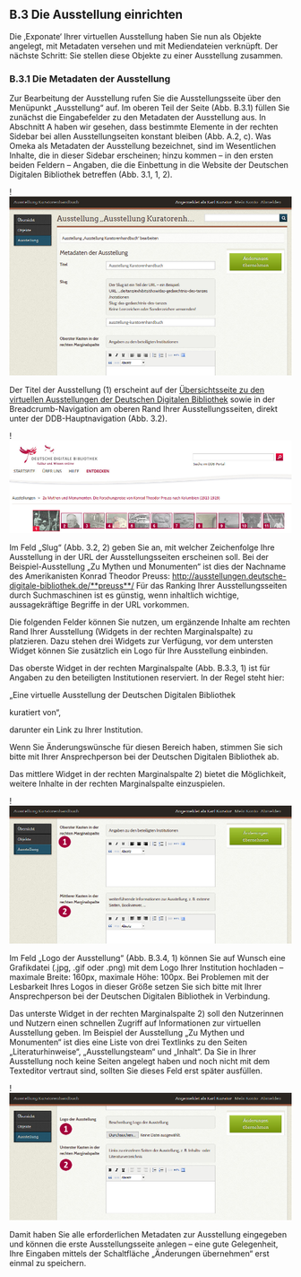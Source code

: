 ## B.3 Die Ausstellung einrichten

Die ‚Exponate‘ Ihrer virtuellen Ausstellung haben Sie nun als Objekte angelegt, mit Metadaten versehen und mit Mediendateien verknüpft. Der nächste Schritt: Sie stellen diese Objekte zu einer Ausstellung zusammen.

### B.3.1 Die Metadaten der Ausstellung

Zur Bearbeitung der Ausstellung rufen Sie die Ausstellungsseite über den Menüpunkt „Ausstellung“ auf. Im oberen Teil der Seite (Abb. B.3.1) füllen Sie zunächst die Eingabefelder zu den Metadaten der Ausstellung aus. In Abschnitt A haben wir gesehen, dass bestimmte Elemente in der rechten Sidebar bei allen Ausstellungseiten konstant bleiben (Abb. A.2, <span class="red-circle"></span>c</span>). Was Omeka als Metadaten der Ausstellung bezeichnet, sind im Wesentlichen Inhalte, die in dieser Sidebar erscheinen; hinzu kommen – in den ersten beiden Feldern – Angaben, die die Einbettung in die Website der Deutschen Digitalen Bibliothek betreffen (Abb. 3.1, <span class="red-circle">1</span>, <span class="red-circle">2</span>).

!![Abb. B.3.1 Die Seite „Ausstellung ...“][B-3-1]

Der Titel der Ausstellung (<span class="red-circle">1</span>) erscheint auf der [Übersichtsseite zu den virtuellen Ausstellungen der Deutschen Digitalen Bibliothek](https://www.deutsche-digitale-bibliothek.de/content/ausstellungen) sowie in der Breadcrumb-Navigation am oberen Rand Ihrer Ausstellungsseiten, direkt unter der DDB-Hauptnavigation (Abb. 3.2).

!![Abb. B.3.2 Der Ausstellungstitel in der Breadcrumb-Navigation][B-3-2]

Im Feld „Slug“ (Abb. 3.2, <span class="red-circle">2</span>) geben Sie an, mit welcher Zeichenfolge Ihre Ausstellung in der URL der Ausstellungsseiten erscheinen soll. Bei der Beispiel-Ausstellung „Zu Mythen und Monumenten“ ist dies der Nachname des Amerikanisten Konrad Theodor Preuss: http://ausstellungen.deutsche-digitale-bibliothek.de/**preuss**/ Für das Ranking Ihrer Ausstellungsseiten durch Suchmaschinen ist es günstig, wenn inhaltlich wichtige, aussagekräftige Begriffe in der URL vorkommen.

Die folgenden Felder können Sie nutzen, um ergänzende Inhalte am rechten Rand Ihrer Ausstellung (Widgets in der rechten Marginalspalte) zu platzieren. Dazu stehen drei Widgets zur Verfügung, vor dem untersten Widget können Sie zusätzlich ein Logo für Ihre Ausstellung einbinden.

Das oberste Widget in der rechten Marginalspalte (Abb. B.3.3, <span class="red-circle">1</span>) ist für Angaben zu den beteiligten Institutionen reserviert. In der Regel steht hier:

„Eine virtuelle Ausstellung der Deutschen Digitalen Bibliothek

kuratiert von“, 

darunter ein Link zu Ihrer Institution.

Wenn Sie Änderungswünsche für diesen Bereich haben, stimmen Sie sich bitte mit Ihrer Ansprechperson bei der Deutschen Digitalen Bibliothek ab. 

Das mittlere Widget in der rechten Marginalspalte <span class="red-circle">2</span>) bietet die Möglichkeit, weitere Inhalte in der rechten Marginalspalte einzuspielen.

!![Abb. B.3.3 Eingabefelder zu den Widgets oben und Mitte][B-3-3]

Im Feld „Logo der Ausstellung“ (Abb. B.3.4, <span class="red-circle">1</span>) können Sie auf Wunsch eine Grafikdatei (.jpg, .gif oder .png) mit dem Logo Ihrer Institution hochladen – maximale Breite: 160px, maximale Höhe: 100px. Bei Problemen mit der Lesbarkeit Ihres Logos in dieser Größe setzen Sie sich bitte mit Ihrer Ansprechperson bei der Deutschen Digitalen Bibliothek in Verbindung.

Das unterste Widget in der rechten Marginalspalte <span class="red-circle">2</span>) soll den Nutzerinnen und Nutzern einen schnellen Zugriff auf Informationen zur virtuellen Ausstellung geben. Im Beispiel der Ausstellung „Zu Mythen und Monumenten“ ist dies eine Liste von drei Textlinks zu den Seiten „Literaturhinweise“, „Ausstellungsteam“ und „Inhalt“. Da Sie in Ihrer Ausstellung noch keine Seiten angelegt haben und noch nicht mit dem Texteditor vertraut sind, sollten Sie dieses Feld erst später ausfüllen.

!![Abb. B.3.4 Eingabefelder zu Ausstellungslogo und unterem Widget][B-3-4]

Damit haben Sie alle erforderlichen Metadaten zur Ausstellung eingegeben und können die erste Ausstellungsseite anlegen – eine gute Gelegenheit, Ihre Eingaben mittels der Schaltfläche „Änderungen übernehmen“ erst einmal zu speichern. 


[B-3-1]: img/B-3-1.jpg "Abb. B.3.1 Die Seite „Ausstellung ...“"
[B-3-2]: img/B-3-2.jpg "Abb. B.3.2 Der Ausstellungstitel in der Breadcrumb-Navigation"
[B-3-3]: img/B-3-3.jpg "Abb. B.3.3 Eingabefelder zu den Widgets oben und Mitte"
[B-3-4]: img/B-3-4.jpg "Abb. B.3.4 Eingabefelder zu Ausstellungslogo und unterem Widget"



